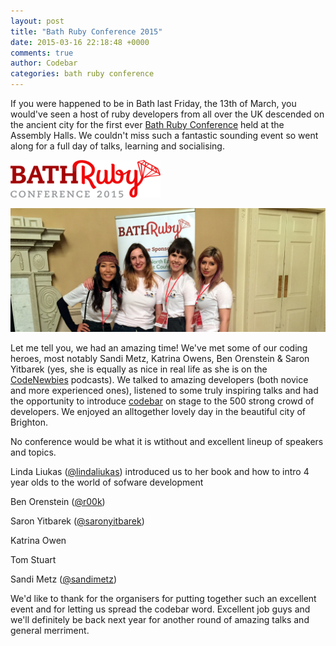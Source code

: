 ```yaml
---
layout: post
title: "Bath Ruby Conference 2015"
date: 2015-03-16 22:18:48 +0000
comments: true
author: Codebar
categories: bath ruby conference
---
```


If you were happened to be in Bath last Friday, the 13th of March, you would've seen a host of ruby developers from all over the UK descended on the ancient city for the first ever [Bath Ruby Conference](http://2015.bathruby.org/) held at the Assembly Halls. We couldn't miss such a fantastic sounding event so went along for a full day of talks, learning and socialising. 

[![Bath Ruby Conference 2015](/images/bath-ruby-logo.png)](http://2015.bathruby.org/index.html)

[![codebar organisers at Bath Ruby](/images/bathruby-intro.jpg)]()

Let me tell you, we had an amazing time! We've met some of our coding heroes, most notably Sandi Metz, Katrina Owens, Ben Orenstein & Saron Yitbarek (yes, she is equally as nice in real life as she is on the [CodeNewbies](http://www.codenewbie.org/) podcasts). We talked to amazing developers (both novice and more experienced ones), listened to some truly inspiring talks and had the opportunity to introduce [codebar](http://codebar.io/) on stage to the 500 strong crowd of developers. We enjoyed an alltogether lovely day in the beautiful city of Brighton.

No conference would be what it is wtithout and excellent lineup of speakers and topics. 

Linda Liukas ([@lindaliukas](https://twitter.com/lindaliukas)) introduced us to her book and how to intro 4 year olds to the world of sofware development

Ben Orenstein ([@r00k](https://twitter.com/r00k))

Saron Yitbarek ([@saronyitbarek](https://twitter.com/saronyitbarek))

Katrina Owen

Tom Stuart

Sandi Metz ([@sandimetz](https://twitter.com/sandimetz))

We'd like to thank for the organisers for putting together such an excellent event and for letting us spread the codebar word. Excellent job guys and we'll definitely be back next year for another round of amazing talks and general merriment.

